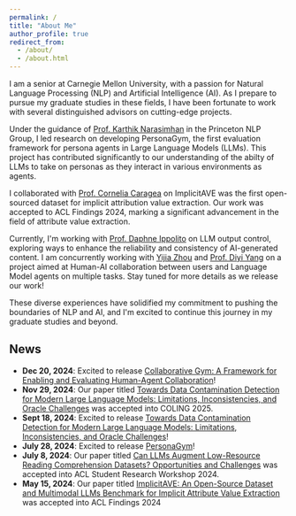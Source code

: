 ```yaml
---
permalink: /
title: "About Me"
author_profile: true
redirect_from: 
  - /about/
  - /about.html
---
```

I am a senior at Carnegie Mellon University, with a passion for Natural Language Processing (NLP) and Artificial Intelligence (AI). As I prepare to pursue my graduate studies in these fields, I have been fortunate to work with several distinguished advisors on cutting-edge projects.

Under the guidance of [Prof. Karthik Narasimhan](https://karthikncode.github.io) in the Princeton NLP Group, I led research on developing PersonaGym, the first evaluation framework for persona agents in Large Language Models (LLMs). This project has contributed significantly to our understanding of the abilty of LLMs to take on personas as they interact in various environments as agents.

I collaborated with [Prof. Cornelia Caragea](https://www.cs.uic.edu/~cornelia/) on ImplicitAVE was the first open-sourced dataset for implicit attribution value extraction. Our work was accepted to ACL Findings 2024, marking a significant advancement in the field of attribute value extraction.

Currently, I'm working with [Prof. Daphne Ippolito](https://www.daphnei.com) on LLM output control, exploring ways to enhance the reliability and consistency of AI-generated content. I am concurrently working with [Yijia Zhou](https://cs.stanford.edu/~shaoyj/) and [Prof. Diyi Yang](https://cs.stanford.edu/~diyiy/) on a project aimed at Human-AI collaboration between users and Language Model agents on multiple tasks. Stay tuned for more details as we release our work! 

These diverse experiences have solidified my commitment to pushing the boundaries of NLP and AI, and I'm excited to continue this journey in my graduate studies and beyond.

## News

- **Dec 20, 2024**: Excited to release [Collaborative Gym: A Framework for Enabling and Evaluating
Human-Agent Collaboration](https://arxiv.org/pdf/2412.15701)!
- **Nov 29, 2024**: Our paper titled [Towards Data Contamination Detection for Modern Large Language Models: Limitations, Inconsistencies, and Oracle Challenges](https://arxiv.org/pdf/2409.09927v1) was accepted into COLING 2025.
- **Sept 18, 2024**: Excited to release [Towards Data Contamination Detection for Modern Large Language Models: Limitations, Inconsistencies, and Oracle Challenges](https://arxiv.org/pdf/2409.09927v1)!
- **July 28, 2024**: Excited to release [PersonaGym](https://personagym.com)!
- **July 8, 2024**: Our paper titled [Can LLMs Augment Low-Resource Reading Comprehension Datasets? Opportunities and Challenges](https://arxiv.org/abs/2309.12426) was accepted into ACL Student Research Workshop 2024.
- **May 15, 2024**: Our paper titled [ImplicitAVE: An Open-Source Dataset and Multimodal LLMs Benchmark for Implicit Attribute Value Extraction](https://arxiv.org/abs/2404.15592) was accepted into ACL Findings 2024 
